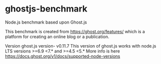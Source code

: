 # ghostjs-benchmark
Node.js benchmark based upon Ghost.js 

This benchmark is created from https://ghost.org/features/ which is a platform for creating an online 
blog or a publication. 

Version
ghost.js version- v0.11.7 
This version of ghost.js works with node.js LTS versions >=6.9 <7.* and >=4.5 <5.* 
More info is here https://docs.ghost.org/v1/docs/supported-node-versions

